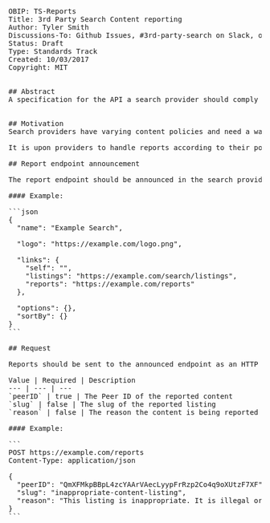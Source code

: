 <pre>
OBIP: TS-Reports
Title: 3rd Party Search Content reporting
Author: Tyler Smith <tyler@ob1.io>
Discussions-To: Github Issues, #3rd-party-search on Slack, or <tyler@ob1.io>  
Status: Draft
Type: Standards Track
Created: 10/03/2017
Copyright: MIT


## Abstract
A specification for the API a search provider should comply with to handle client reports for content.


## Motivation
Search providers have varying content policies and need a way to get reports of infringing content. This Proposal suggests an API for managing these reports.

It is upon providers to handle reports according to their policies.

## Report endpoint announcement

The report endpoint should be announced in the search provider's init response if it exists.

#### Example:

```json
{
  "name": "Example Search",

  "logo": "https://example.com/logo.png",

  "links": {
    "self": "",
    "listings": "https://example.com/search/listings",
    "reports": "https://example.com/reports"
  },

  "options": {},
  "sortBy": {}
}
```

## Request

Reports should be sent to the announced endpoint as an HTTP POST with a JSON body with the following parameters:

Value | Required | Description
--- | --- | ---
`peerID` | true | The Peer ID of the reported content
`slug` | false | The slug of the reported listing
`reason` | false | The reason the content is being reported

#### Example:

```
POST https://example.com/reports
Content-Type: application/json

{
  "peerID": "QmXFMkpBBpL4zcYAArVAecLyypFrRzp2Co4q9oXUtzF7XF",
  "slug": "inappropriate-content-listing",
  "reason": "This listing is inappropriate. It is illegal or undesirable for your search engine."
}
```
